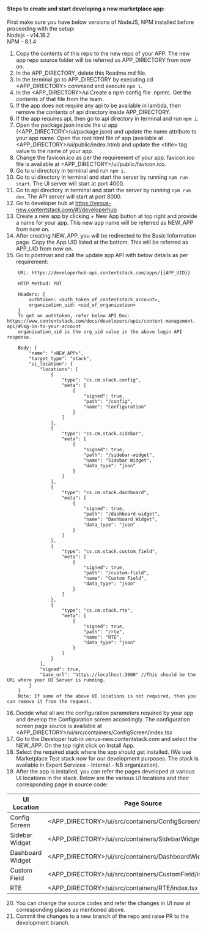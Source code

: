 #### Steps to create and start developing a new marketplace app:
First make sure you have below versions of NodeJS, NPM installed before proceeding with the setup: <br/>
Nodejs - v14.18.2<br/>
NPM - 8.1.4<br/>

1. Copy the contents of this repo to the new repo of your APP. The new app repo source folder will be referred as APP_DIRECTORY from now on.
2. In the APP_DIRECTORY, delete this Readme.md file.
3. In the terminal go to APP_DIRECTORY by executing cd &lt;APP_DIRECTORY&gt; command and execute ```npm i```.
4. In the &lt;APP_DIRECTORY&gt;/ui Create a npm config file .npmrc. Get the contents of that file from the team.
5. If the app does not require any api to be available in lambda, then remove the contents of api directory inside APP_DIRECTORY.
6. If the app requires api, then go to api directory in terminal and run ```npm i```.
7. Open the package.json inside the ui app (&lt;APP_DIRECTORY&gt;/ui/package.json) and update the name attribute to your app name. Open the root html file of app (available at &lt;APP_DIRECTORY&gt;/ui/public/index.html) and update the &lt;title&gt; tag value to the name of your app.
8. Change the favicon.ico as per the requirement of your app. favicon.ico file is available at &lt;APP_DIRECTORY&gt;/ui/public/favicon.ico.
9. Go to ui directory in terminal and run ```npm i```.
10. Go to ui directory in terminal and start the server by running ```npm run start```. The UI server will start at port 4000.
11. Go to api directory in terminal and start the server by running ```npm run dev```. The API server will start at port 8000.
12. Go to developer hub at https://venus-new.contentstack.com/#!/developerhub
13. Create a new app by clicking + New App button at top right and provide a name for your app. This new app name will be referred as NEW_APP from now on.
14. After creating NEW_APP, you will be redirected to the Basic Information page. Copy the App UID listed at the bottom. This will be referred as APP_UID from now on.
15. Go to postman and call the update app API with below details as per requirement:
```
    URL: https://developerhub-api.contentstack.com/apps/{{APP_UID}}

    HTTP Method: PUT

    Headers: {
    	authtoken: <auth_token_of_contentstack_account>,
    	organization_uid: <uid_of_organization>
    }
    To get an authtoken, refer below API Doc: https://www.contentstack.com/docs/developers/apis/content-management-api/#log-in-to-your-account
    organization_uid is the org_uid value in the above login API response.
```
```
    Body: {
        "name": "<NEW_APP>",
        "target_type": "stack",
	    "ui_location": {
	        "locations": [
	            {
	                "type": "cs.cm.stack.config",
	                "meta": [
	                    {
	                        "signed": true,
	                        "path": "/config",
	                        "name": "Configuration"
	                    }
	                ]
	            },
	            {
	                "type": "cs.cm.stack.sidebar",
	                "meta": [
	                    {
	                        "signed": true,
	                        "path": "/sidebar-widget",
	                        "name": "Sidebar Widget",
	                        "data_type": "json"
	                    }
	                ]
	            },
	            {
	                "type": "cs.cm.stack.dashboard",
	                "meta": [
	                    {
	                        "signed": true,
	                        "path": "/dashboard-widget",
	                        "name": "Dashboard Widget",
	                        "data_type": "json"
	                    }
	                ]
	            },
	            {
	                "type": "cs.cm.stack.custom_field",
	                "meta": [
	                    {
	                        "signed": true,
	                        "path": "/custom-field",
	                        "name": "Custom Field",
	                        "data_type": "json"
	                    }
	                ]
	            },
	            {
	                "type": "cs.cm.stack.rte",
	                "meta": [
	                    {
	                        "signed": true,
	                        "path": "/rte",
	                        "name": "RTE",
	                        "data_type": "json"
	                    }
	                ]
	            }
	        ],
	        "signed": true,
	        "base_url": "https://localhost:3000" //This should be the URL where your UI Server is running.
	    }
	}
	Note: If some of the above UI locations is not required, then you can remove it from the request.
```
16. Decide what all are the configuration parameters required by your app and develop the Configuration screen accordingly. The configuration screen page source is available at &lt;APP_DIRECTORY&gt;/ui/src/containers/ConfigScreen/index.tsx
17. Go to the Developer hub in venus-new.contentstack.com and select the NEW_APP. On the top right click on Install App.
18. Select the required stack where the app should get installed. (We use Marketplace Test stack now for our development purposes. The stack is available in Expert Services - Internal - NB organization).
19. After the app is installed, you can refer the pages developed at various UI locations in the stack. Below are the various UI locations and their corresponding page in source code:

| UI Location      | Page Source                                                       |
|------------------|-------------------------------------------------------------------|
| Config Screen    | &lt;APP_DIRECTORY&gt;/ui/src/containers/ConfigScreen/index.tsx    |
| Sidebar Widget   | &lt;APP_DIRECTORY&gt;/ui/src/containers/SidebarWidget/index.tsx   |
| Dashboard Widget | &lt;APP_DIRECTORY&gt;/ui/src/containers/DashboardWidget/index.tsx |
| Custom Field     | &lt;APP_DIRECTORY&gt;/ui/src/containers/CustomField/index.tsx     |
| RTE              | &lt;APP_DIRECTORY&gt;/ui/src/containers/RTE/index.tsx             |


20. You can change the source codes and refer the changes in UI now at corresponding places as mentioned above.
21. Commit the changes to a new branch of the repo and raise PR to the development branch.
